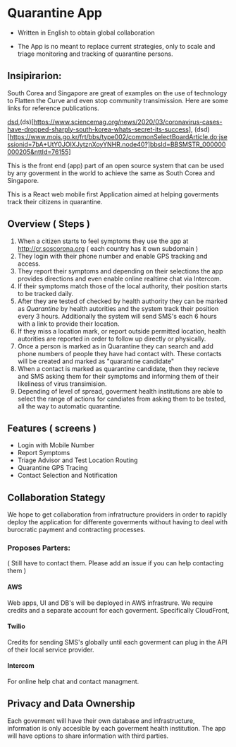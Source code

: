 # Quarantine App

* Written in English to obtain global collaboration

* The App is no meant to replace current strategies, only to scale and triage monitoring and tracking of quarantine persons.

## Insipirarion:
South Corea and Singapore are great of examples on the use of technology to Flatten the Curve and even stop community transimission. Here are some links for reference publications.

[dsd](https://www.technologyreview.com/s/615329/coronavirus-south-korea-smartphone-app-quarantine/),(ds)[https://www.sciencemag.org/news/2020/03/coronavirus-cases-have-dropped-sharply-south-korea-whats-secret-its-success],
(dsd)[https://www.mois.go.kr/frt/bbs/type002/commonSelectBoardArticle.do;jsessionid=7bA+UtY0JOIXJytznXoyYNHR.node40?]bbsId=BBSMSTR_000000000205&nttId=76155]

This is the front end (app) part of an open source system that can be used by any goverment in the world to achieve the same as South Corea and Singapore.

This is a React web mobile first Application aimed at helping goverments track their citizens in quarantine.

## Overview ( Steps )

1. When a citizen starts to feel symptoms they use the app at http://cr.soscorona.org ( each country has it own subdomain ) 
2. They login with their phone number and enable GPS tracking and access.
3. They report their symptoms and depending on their selections the app provides directions and even enable online realtime chat via Intercom.
4. If their symptoms match those of the local authority, their position starts to be tracked daily.
5. After they are tested of checked by health authority they can be marked as *Quarantine* by health autorities and the system track their position every 3 hours. Additionally the system will send SMS's each 6 hours with a link to provide their location. 
6. If they miss a location mark, or report outside permitted location, health autorities are reported in order to follow up directly or physically.
7. Once a person is marked as in Quarantine they can search and add phone numbers of people they have had contact with. These contacts will be created and marked as "quarantine candidate"
8. When a contact is marked as quarantine candidate, then they recieve and SMS asking them for their symptoms and informing them of their likeliness of virus transimision. 
9. Depending of level of spread, goverment health institutions are able to select the range of actions for candiates from asking them to be tested, all the way to automatic quarantine.

## Features ( screens )
* Login with Mobile Number
* Report Symptoms
* Triage Advisor and Test Location Routing
* Quarantine GPS Tracing
* Contact Selection and Notification

## Collaboration Stategy
We hope to get collaboration from infratructure providers in order to rapidly deploy the application for differente goverments without having to deal with burocratic payment and contracting processes.

### Proposes Parters: 
( Still have to contact them. Please add an issue if you can help contacting them )

#### AWS
Web apps, UI and DB's will be deployed in AWS infrastrure. We require credits and a separate account for each goverment. Specifically CloudFront, 

#### Twilio
Credits for sending SMS's globally until each goverment can plug in the API of their local service provider.

#### Intercom
For online help chat and contact managment. 

## Privacy and Data Ownership
Each goverment will have their own database and infrastructure, information is only accesible by each goverment health institution. The app will have options to share information with third parties.

